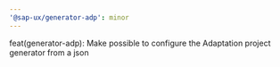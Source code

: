 ```yaml
---
'@sap-ux/generator-adp': minor
---
```


feat(generator-adp): Make possible to configure the Adaptation project generator from a json
